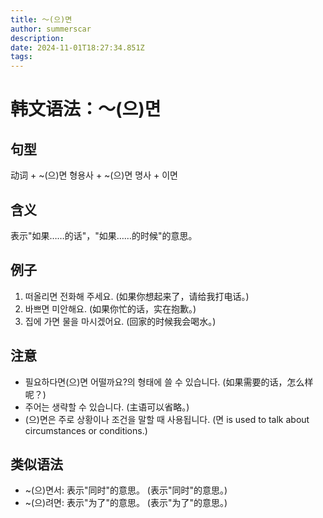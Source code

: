 ```yaml
---
title: 〜(으)면
author: summerscar
description:
date: 2024-11-01T18:27:34.851Z
tags:
---
```


# 韩文语法：〜(으)면

## 句型
动词 + ~(으)면
형용사 + ~(으)면
명사 + 이면

## 含义
表示"如果……的话"，"如果……的时候"的意思。

## 例子
1. <Speak>떠올리면 전화해 주세요.</Speak> (如果你想起来了，请给我打电话。)
2. <Speak>바쁘면 미안해요.</Speak> (如果你忙的话，实在抱歉。)
3. <Speak>집에 가면 물을 마시겠어요.</Speak> (回家的时候我会喝水。)

## 注意
- 필요하다면(으)면 어떨까요?의 형태에 쓸 수 있습니다. (如果需要的话，怎么样呢？)
- 주어는 생략할 수 있습니다. (主语可以省略。)
- (으)면은 주로 상황이나 조건을 말할 때 사용됩니다. (면 is used to talk about circumstances or conditions.)

## 类似语法
- ~(으)면서: 表示"同时"的意思。 (表示"同时"的意思。)
- ~(으)려면: 表示"为了"的意思。 (表示"为了"的意思。)
